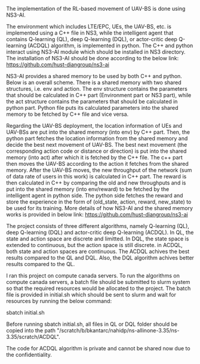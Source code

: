 The implementation of the RL-based movement of UAV-BS is done using NS3-AI. 

The environment which includes LTE/EPC, UEs, the UAV-BS, etc. is implemented using a C++ file in NS3, while the intelligent agent that contains Q-learning (QL), deep Q-learning (DQL), or actor-critic deep Q-learning (ACDQL) algorithm, is implemented in python. The C++ and python interact using NS3-AI module which should be installed in NS3 directory. The installation of NS3-AI should be done according to the below link:
https://github.com/hust-diangroup/ns3-ai


NS3-AI provides a shared memory to be used by both C++ and python. Below is an overall scheme. There is a shared memory with two shared structures, i.e. env and action. The env structure contains the parameters that should be calculated in C++ part (Environment part or NS3 part), while the act structure contains the parameters that should be calculated in python part. Python file puts its calculated parameters into the shared memory to be fetched by C++ file and vice versa. 
 

Regarding the UAV-BS deployment, the location information of UEs and UAV-BSs are put into the shared memory (into env) by C++ part. Then, the python part fetches the location information from the shared memory and decide the best next movement of UAV-BS. The best next movement (the corresponding action code or distance or direction) is put into the shared memory (into act) after which it is fetched by the C++ file. The c++ part then moves the UAV-BS according to the action it fetches from the shared memory. After the UAV-BS moves, the new throughput of the network (sum of data rate of users in this work) is calculated in C++ part. The reward is then calculated in C++ by comparing the old and new throughputs and is put into the shared memory (into env/reward) to be fetched by the intelligent agent in python side. The python side fetches the reward and store the experience in the form of (old_state, action, reward, new_state) to be used for its training. More details of how NS3-AI and the shared memory works is provided in below link:
https://github.com/hust-diangroup/ns3-ai


The project consists of three different algorithms, namely Q-learning (QL), deep Q-learning (DQL) and actor-critic deep Q-learning (ACDQL). In QL, the state and action space are discrete and limitted. In DQL, the state space is extended to continuous, but the action space is still discrete. in ACDQL, both state and action spaces are continuous. The ACDQL achives the best results compared to the QL and DQL. Also, the DQL algorithm achives better results compared to the QL.   


I ran this project on compute canada servers. To run the algorithms on compute canada servers, a batch file should be submitted to slurm system so that the  required resources would be allocated to the project. The batch file is provided in initial.sh which should be sent to slurm and wait for resources by running the below command:

sbatch initial.sh

Before running sbatch initial.sh, all files in QL or DQL folder should be copied into the path "/scratch/b/bkantarc/nahidp/ns-allinone-3.35/ns-3.35/scratch/ACDQL".

The code for ACDQL algorithm is private and cannot be shared now due to the confidentiality. 

